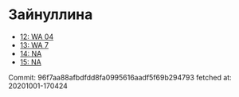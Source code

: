 # Зайнуллина
- [12: WA 04](12.md)
- [13: WA 7](13.md)
- [14: NA](14.md)
- [15: NA](15.md)

Commit: 96f7aa88afbdfdd8fa0995616aadf5f69b294793
 fetched at: 20201001-170424
